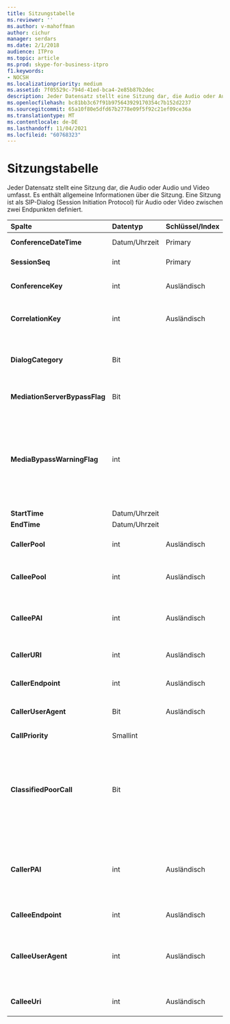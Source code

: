 ```yaml
---
title: Sitzungstabelle
ms.reviewer: ''
ms.author: v-mahoffman
author: cichur
manager: serdars
ms.date: 2/1/2018
audience: ITPro
ms.topic: article
ms.prod: skype-for-business-itpro
f1.keywords:
- NOCSH
ms.localizationpriority: medium
ms.assetid: 7f05529c-794d-41ed-bca4-2e85b87b2dec
description: Jeder Datensatz stellt eine Sitzung dar, die Audio oder Audio und Video umfasst. Es enthält allgemeine Informationen über die Sitzung. Eine Sitzung ist als SIP-Dialog (Session Initiation Protocol) für Audio oder Video zwischen zwei Endpunkten definiert.
ms.openlocfilehash: bc81bb3c67f91b975643929170354c7b152d2237
ms.sourcegitcommit: 65a10f80e5dfd67b2778e09f5f92c21ef09ce36a
ms.translationtype: MT
ms.contentlocale: de-DE
ms.lasthandoff: 11/04/2021
ms.locfileid: "60768323"
---
```

# <a name="session-table"></a>Sitzungstabelle
 
Jeder Datensatz stellt eine Sitzung dar, die Audio oder Audio und Video umfasst. Es enthält allgemeine Informationen über die Sitzung. Eine Sitzung ist als SIP-Dialog (Session Initiation Protocol) für Audio oder Video zwischen zwei Endpunkten definiert.
  
|**Spalte**|**Datentyp**|**Schlüssel/Index**|**Details**|
|:-----|:-----|:-----|:-----|
|**ConferenceDateTime** <br/> |Datum/Uhrzeit  <br/> |Primary  <br/> |Referenziert aus der [Dialogtabelle.](dialog.md)  <br/> |
|**SessionSeq** <br/> |int  <br/> |Primary  <br/> |Referenziert aus der [Dialogtabelle.](dialog.md)  <br/> |
|**ConferenceKey** <br/> |int  <br/> |Ausländisch  <br/> |Konferenzschlüssel. Referenziert aus der [Konferenztabelle.](conference.md)  <br/> |
|**CorrelationKey** <br/> |int  <br/> |Ausländisch  <br/> |Korrelationsschlüssel. Referenziert aus der [SessionCorrelation-Tabelle.](sessioncorrelation.md)  <br/> |
|**DialogCategory** <br/> |Bit  <br/> | <br/> |Dialogkategorie; 0 ist Skype for Business Server vermittlungsserver leg; 1 ist Vermittlungsserver zu PSTN-Gateway.  <br/> |
|**MediationServerBypassFlag** <br/> |Bit  <br/> ||Flag, das angibt, ob der Anruf umgangen wurde oder nicht.  <br/> |
|**MediaBypassWarningFlag** <br/> |int  <br/> ||Dieses Feld gibt gegebenenfalls an, warum ein Anruf nicht umgangen wurde, auch wenn die Umgehungs-IDs übereinstimmen. Für Skype for Business Server wird nur ein Wert definiert.  <br/> 0x0001: Unbekannte Umgehungs-ID für Standardnetzwerkadapter.  <br/> |
|**StartTime** <br/> |Datum/Uhrzeit  <br/> | <br/> |Die Startzeit des Anrufs.  <br/> |
|**EndTime** <br/> |Datum/Uhrzeit  <br/> | <br/> |Die Endzeit des Anrufs.  <br/> |
|**CallerPool** <br/> |int  <br/> |Ausländisch  <br/> |Der Pool des Anrufers. Referenziert aus der [Pool-Tabelle.](pool.md)  <br/> |
|**CalleePool** <br/> |int  <br/> |Ausländisch  <br/> |Der Pool des Anrufempfängers. Referenziert aus der [Pool-Tabelle.](pool.md)  <br/> |
|**CalleePAI** <br/> |int  <br/> |Ausländisch  <br/> |SIP-URI in der SIP-p-asserted Identity (PAI) des empfangenden Endpunkts. Referenziert aus der [Tabelle "User".](user-0.md)  <br/> |
|**CallerURI** <br/> |int  <br/> |Ausländisch  <br/> |Der URI des Aufrufers. Referenziert aus der [Tabelle "User".](user-0.md)  <br/> |
|**CallerEndpoint** <br/> |int  <br/> |Ausländisch  <br/> |Endpunkt des Anrufers. Referenziert aus der [Endpunkttabelle.](endpoint.md)  <br/> |
|**CallerUserAgent** <br/> |Bit  <br/> |Ausländisch  <br/> |Der Benutzer-Agent des Anrufers. Referenziert aus der [UserAgent-Tabelle.](useragent.md)  <br/> |
|**CallPriority** <br/> |Smallint  <br/> ||Die Priorität dieses Aufrufs.  <br/> |
|**ClassifiedPoorCall** <br/> |Bit  <br/> ||Diese Spalte ist veraltet und wird in Skype for Business Server nicht mehr verwendet. Stattdessen werden diese Informationen auf einer Pro-Media-Linienbasis gemeldet. Weitere Informationen finden Sie in der [MediaLine-Tabelle.](medialine-0.md) <br/> |
|**CallerPAI** <br/> |int  <br/> |Ausländisch  <br/> |P-Asserted-Identity des Benutzers, der den Anruf getätigt hat. Die P-Asserted-Identity (PAI) wird verwendet, um die tatsächliche Identität des Benutzers zu vermitteln, der den Anruf getätigt hat.  <br/> |
|**CalleeEndpoint** <br/> |int  <br/> |Ausländisch  <br/> |Endpunkt, der den Anruf empfangen hat.  <br/> |
|**CalleeUserAgent** <br/> |int  <br/> |Ausländisch  <br/> |Benutzer-Agent, der von dem Benutzer eingesetzt wird, der den Anruf empfangen hat. Benutzer-Agents stellen das Clientendpunktgerät dar.  <br/> |
|**CalleeUri** <br/> |int  <br/> |Ausländisch  <br/> |SIP-URI des Benutzers, der den Anruf empfangen hat.  <br/> |
   

